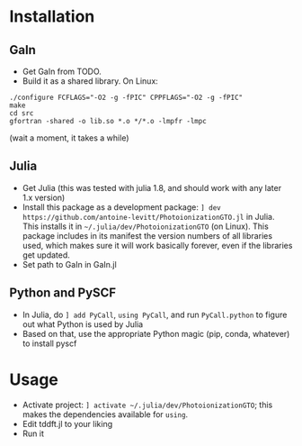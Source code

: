 # Installation
## GaIn
* Get GaIn from TODO.
* Build it as a shared library. On Linux:
```
./configure FCFLAGS="-O2 -g -fPIC" CPPFLAGS="-O2 -g -fPIC"
make
cd src
gfortran -shared -o lib.so *.o */*.o -lmpfr -lmpc
```
(wait a moment, it takes a while)

## Julia
* Get Julia (this was tested with julia 1.8, and should work with any later 1.x version)
* Install this package as a development package: `] dev https://github.com/antoine-levitt/PhotoionizationGTO.jl` in Julia. This installs it in `~/.julia/dev/PhotoionizationGTO` (on Linux). This package includes in its manifest the version numbers of all libraries used, which makes sure it will work basically forever, even if the libraries get updated.
* Set path to GaIn in GaIn.jl

## Python and PySCF
* In Julia, do `] add PyCall`, `using PyCall`, and run `PyCall.python` to figure out what Python is used by Julia
* Based on that, use the appropriate Python magic (pip, conda, whatever) to install pyscf

# Usage
* Activate project: `] activate ~/.julia/dev/PhotoionizationGTO`; this makes the dependencies available for `using`.
* Edit tddft.jl to your liking
* Run it

